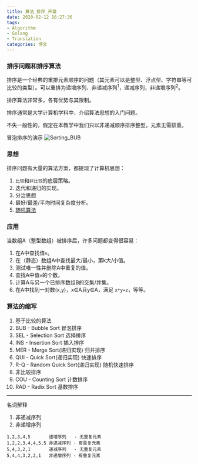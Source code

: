 ```yaml
---
title: 算法_排序_开篇
date: 2020-02-12 16:27:36
tags: 
- Algorithm
- Golang
- Translation
categories: 博文
---
```

### 排序问题和排序算法
排序是一个经典的重排元素顺序的问题（其元素可以是整型、浮点型、字符串等可比较的类型）。可以重排为递增序列、非递减序列<sup>1</sup>，递减序列，非递增序列<sup>2</sup>。

排序算法非常多，各有优势与其限制。

排序通常是大学计算机学科中，介绍算法思想的入门问题。

不失一般性的，假定在本教学中我们只以非递减顺序排序整型，元素无需排重。

<!--more-->
冒泡排序的演示
![Sorting_BUB](/images/ds/Sorting_BUB.gif)

### 思想
排序问题有大量的算法方案，都提现了计算机思想：
1. `比较`和`非比较`的底层策略。
2. 迭代和递归的实现。
3. 分治思想
4. 最好/最差/平均时间复杂度分析。
5. [随机算法](2020/02/12/算法-排序-随机算法)

### 应用
当数组A（整型数组）被排序后，许多问题都变得很容易：
1. 在A中查找值`v`。
2. 在（静态）数组A中查找最大/最小，第k大/小值。
3. 测试唯一性并删除A中重复的值。
4. 查找A中值`v`的个数。
5. 计算A与另一个已排序数组B的交集/并集。
6. 在A中找到一对数(x,y)，x∈A且y∈A，满足 `x*y=z`，等等。

### 算法的缩写
1. 基于比较的算法
  1. BUB - Bubble Sort 冒泡排序
  2. SEL - Selection Sort 选择排序
  3. INS - Insertion Sort 插入排序
  4. MER - Merge Sort(递归实现) 归并排序
  5. QUI - Quick Sort(递归实现) 快速排序
  6. R-Q - Random Quick Sort(递归实现) 随机快速排序
2. 非比较排序
  1. COU - Counting Sort 计数排序
  2. RAD - Radix Sort 基数排序

---
名词解释
1. 非递减序列
2. 非递增序列
```
1,2,3,4,5       递增序列   - 无重复元素
1,2,2,3,4,4,5,5 非递减序列 - 有重复元素
5,4,3,2,1       递减序列   - 无重复元素
5,4,4,3,2,2,1   非递增序列 - 有重复元素
```

